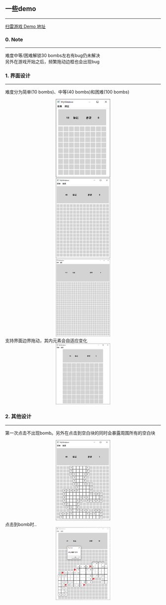 ## 一些demo
---
[扫雷游戏 Demo 地址](Bombsweep/Release)  

### 0. Note
---
难度中等/困难解锁30 bombs左右有bug仍未解决  
另外在游戏开始之后，频繁拖动边框也会出现bug

### 1. 界面设计
---
难度分为简单(10 bombs)、中等(40 bombs)和困难(100 bombs)  
<div align="center"><img  src="images/hardness-easy.png" width="35%" height="35%" /></div>  
<div align="center"><img  src="images/hardness-midium.png" width="35%" height="35%" /></div>  
<div align="center"><img  src="images/hardness-rough.png" width="35%" height="35%" /></div>  
支持界面边界拖动，其内元素会自适应变化  
<div align="center"><img  src="images/ui-adaptive-change.png" width="35%" height="35%" /></div>  

### 2. 其他设计
---
第一次点击不出现bomb。另外在点击到空白块的同时会暴露周围所有的空白块  
<div align="center"><img  src="images/fst-click.png" width="35%" height="35%" /></div>  
点击到bomb时..  
<div align="center"><img  src="images/click-bomb.png" width="35%" height="35%" /></div>  